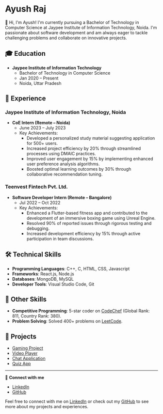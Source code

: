 # Ayush Raj

👋 Hi, I'm Ayush! I'm currently pursuing a Bachelor of Technology in Computer Science at Jaypee Institute of Information Technology, Noida. I'm passionate about software development and am always eager to tackle challenging problems and collaborate on innovative projects.

## 🎓 Education

- **Jaypee Institute of Information Technology**
  - Bachelor of Technology in Computer Science
  - Jan 2020 – Present
  - Noida, Uttar Pradesh

## 💼 Experience

### Jaypee Institute of Information Technology, Noida
- **CoE Intern (Remote – Noida)**
  - June 2023 – July 2023
  - Key Achievements:
    - Developed a personalized study material suggesting application for 500+ users.
    - Increased project efficiency by 20% through streamlined processes using DMAIC practices.
    - Improved user engagement by 15% by implementing enhanced user preference analysis algorithms.
    - Boosted optimal learning outcomes by 30% through collaborative recommendation tuning.

### Teenvest Fintech Pvt. Ltd.
- **Software Developer Intern (Remote – Bangalore)**
  - Jul 2022 – Oct 2022
  - Key Achievements:
    - Enhanced a Flutter-based fitness app and contributed to the development of an immersive boxing game using Unreal Engine.
    - Resolved 90% of reported issues through rigorous testing and debugging.
    - Increased development efficiency by 15% through active participation in team discussions.

## 🛠 Technical Skills

- **Programming Languages**: C++, C, HTML, CSS, Javascript
- **Frameworks**: React.js, Node.js
- **Databases**: MongoDB, MySQL
- **Developer Tools**: Visual Studio Code, Git

## 🌟 Other Skills

- **Competitive Programming**: 5-star coder on [CodeChef](https://www.codechef.com/users/eren_yeager108) (Global Rank: 811, Country Rank: 380).
- **Problem Solving**: Solved 400+ problems on [LeetCode](https://leetcode.com/ayshrj10).

## 🚀 Projects

- [Gaming Project](https://github.com/ayshrj/gaming-project)
- [Video Player](https://github.com/ayshrj/video-player)
- [Chat Application](https://github.com/ayshrj/chat-application)
- [Quiz App](https://github.com/ayshrj/quiz-app)

---

🔗 **Connect with me**
- [LinkedIn](https://www.linkedin.com/in/ayush-raj-b1359a249/)
- [GitHub](https://github.com/ayshrj)

Feel free to connect with me on [LinkedIn](https://www.linkedin.com/in/ayush-raj-b1359a249/) or check out my [GitHub](https://github.com/ayshrj) to see more about my projects and experiences.
